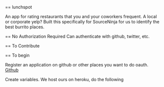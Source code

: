 == lunchspot

An app for rating restaurants that you and your coworkers frequent. A local or corporate yelp? Built this specifically for SourceNinja for us to identify the best burrito places.

== No Authorization Required
Can authenticate with github, twitter, etc.

== To Contribute


== To begin

Register an application on github or other places you want to do oauth.
[Github](https://github.com/account/applications)

Create variables. We host ours on heroku, do the following

